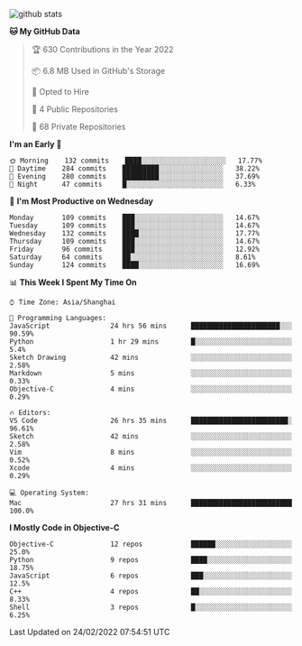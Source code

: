 
![github stats](https://github-readme-stats.vercel.app/api?username=ChesterYue&show_icons=true&count_private=true)

<!-- ![wakatime](https://github-readme-stats.vercel.app/api/wakatime?username=ChesterYue&layout=compact) -->

<!-- ![wakatime](https://github-readme-stats.vercel.app/api/top-langs/?username=ChesterYue&layout=compact) -->

<!--START_SECTION:waka-->
**🐱 My GitHub Data** 

> 🏆 630 Contributions in the Year 2022
 > 
> 📦 6.8 MB Used in GitHub's Storage 
 > 
> 💼 Opted to Hire
 > 
> 📜 4 Public Repositories 
 > 
> 🔑 68 Private Repositories  
 > 
**I'm an Early 🐤** 

```text
🌞 Morning    132 commits    ████░░░░░░░░░░░░░░░░░░░░░   17.77% 
🌆 Daytime    284 commits    █████████░░░░░░░░░░░░░░░░   38.22% 
🌃 Evening    280 commits    █████████░░░░░░░░░░░░░░░░   37.69% 
🌙 Night      47 commits     █░░░░░░░░░░░░░░░░░░░░░░░░   6.33%

```
📅 **I'm Most Productive on Wednesday** 

```text
Monday       109 commits    ███░░░░░░░░░░░░░░░░░░░░░░   14.67% 
Tuesday      109 commits    ███░░░░░░░░░░░░░░░░░░░░░░   14.67% 
Wednesday    132 commits    ████░░░░░░░░░░░░░░░░░░░░░   17.77% 
Thursday     109 commits    ███░░░░░░░░░░░░░░░░░░░░░░   14.67% 
Friday       96 commits     ███░░░░░░░░░░░░░░░░░░░░░░   12.92% 
Saturday     64 commits     ██░░░░░░░░░░░░░░░░░░░░░░░   8.61% 
Sunday       124 commits    ████░░░░░░░░░░░░░░░░░░░░░   16.69%

```


📊 **This Week I Spent My Time On** 

```text
⌚︎ Time Zone: Asia/Shanghai

💬 Programming Languages: 
JavaScript               24 hrs 56 mins      ██████████████████████░░░   90.59% 
Python                   1 hr 29 mins        █░░░░░░░░░░░░░░░░░░░░░░░░   5.4% 
Sketch Drawing           42 mins             ░░░░░░░░░░░░░░░░░░░░░░░░░   2.58% 
Markdown                 5 mins              ░░░░░░░░░░░░░░░░░░░░░░░░░   0.33% 
Objective-C              4 mins              ░░░░░░░░░░░░░░░░░░░░░░░░░   0.29%

🔥 Editors: 
VS Code                  26 hrs 35 mins      ████████████████████████░   96.61% 
Sketch                   42 mins             ░░░░░░░░░░░░░░░░░░░░░░░░░   2.58% 
Vim                      8 mins              ░░░░░░░░░░░░░░░░░░░░░░░░░   0.52% 
Xcode                    4 mins              ░░░░░░░░░░░░░░░░░░░░░░░░░   0.29%

💻 Operating System: 
Mac                      27 hrs 31 mins      █████████████████████████   100.0%

```

**I Mostly Code in Objective-C** 

```text
Objective-C              12 repos            ██████░░░░░░░░░░░░░░░░░░░   25.0% 
Python                   9 repos             ████░░░░░░░░░░░░░░░░░░░░░   18.75% 
JavaScript               6 repos             ███░░░░░░░░░░░░░░░░░░░░░░   12.5% 
C++                      4 repos             ██░░░░░░░░░░░░░░░░░░░░░░░   8.33% 
Shell                    3 repos             █░░░░░░░░░░░░░░░░░░░░░░░░   6.25%

```



 Last Updated on 24/02/2022 07:54:51 UTC
<!--END_SECTION:waka-->